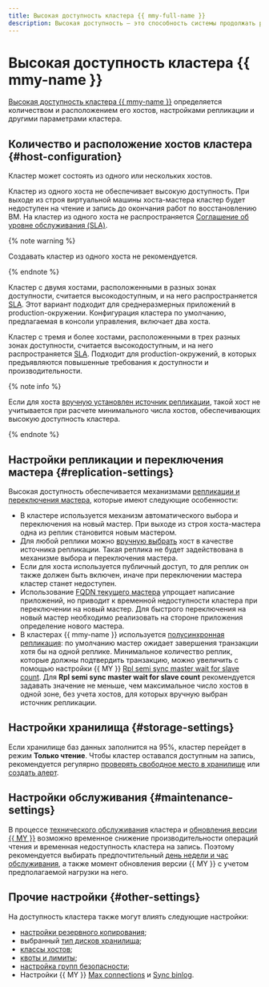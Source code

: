 ```yaml
---
title: Высокая доступность кластера {{ mmy-full-name }}
description: Высокая доступность — это способность системы продолжать работу при отказе одного или нескольких компонентов. Высокая доступность кластера {{ mmy-name }} определяется количеством и расположением его хостов, настройками репликации и другими параметрами кластера.
---
```


# Высокая доступность кластера {{ mmy-name }}

[Высокая доступность кластера {{ mmy-name }}](../../architecture/fault-tolerance.md#mdb-ha) определяется количеством и расположением его хостов, настройками репликации и другими параметрами кластера.

## Количество и расположение хостов кластера {#host-configuration}

Кластер может состоять из одного или нескольких хостов.

Кластер из одного хоста не обеспечивает высокую доступность. При выходе из строя виртуальной машины хоста-мастера кластер будет недоступен на чтение и запись до окончания работ по восстановлению ВМ. На кластер из одного хоста не распространяется [Соглашение об уровне обслуживания (SLA)](https://yandex.ru/legal/cloud_sla_mdb/).

{% note warning %}

Создавать кластер из одного хоста не рекомендуется.

{% endnote %}

Кластер с двумя хостами, расположенными в разных зонах доступности, считается высокодоступным, и на него распространяется [SLA](https://yandex.ru/legal/cloud_sla_mdb/). Этот вариант подходит для среднеразмерных приложений в production-окружении. Конфигурация кластера по умолчанию, предлагаемая в консоли управления, включает два хоста.

Кластер с тремя и более хостами, расположенными в трех разных зонах доступности, считается высокодоступным, и на него распространяется [SLA](https://yandex.ru/legal/cloud_sla_mdb/). Подходит для production-окружений, в которых предъявляются повышенные требования к доступности и производительности.

{% note info %}

Если для хоста [вручную установлен источник репликации](replication.md#manual-source), такой хост не учитывается при расчете минимального числа хостов, обеспечивающих высокую доступность кластера.

{% endnote %}

## Настройки репликации и переключения мастера {#replication-settings}

Высокая доступность обеспечивается механизмами [репликации и переключения мастера](replication.md), которые имеют следующие особенности:
* В кластере используется механизм автоматического выбора и переключения на новый мастер. При выходе из строя хоста-мастера одна из реплик становится новым мастером.
* Для любой реплики можно [вручную выбрать](replication.md#manual-source) хост в качестве источника репликации. Такая реплика не будет задействована в механизме выбора и переключения мастера.
* Если для хоста используется публичный доступ, то для реплик он также должен быть включен, иначе при переключении мастера кластер станет недоступен.
* Использование [FQDN текущего мастера](../operations/connect.md#fqdn-master) упрощает написание приложений, но приводит к временной недоступности кластера при переключении на новый мастер. Для быстрого переключения на новый мастер необходимо реализовать на стороне приложения определение нового мастера.
* В кластерах {{ mmy-name }} используется [полусинхронная репликация](https://dev.mysql.com/doc/refman/5.7/en/replication-semisync.html): по умолчанию мастер ожидает завершения транзакции хотя бы на одной реплике. Минимальное количество реплик, которые должны подтвердить транзакцию, можно увеличить с помощью настройки {{ MY }} [Rpl semi sync master wait for slave count](settings-list.md#setting-rpl-wait-slave-count). Для **Rpl semi sync master wait for slave count** рекомендуется задавать значение не меньше, чем максимальное число хостов в одной зоне, без учета хостов, для которых вручную выбран источник репликации.

## Настройки хранилища {#storage-settings}

Если хранилище баз данных заполнится на 95%, кластер перейдет в режим **Только чтение**. Чтобы кластер оставался доступным на запись, рекомендуется регулярно [проверять свободное место в хранилище](../qa/monitoring.md#disk-space-percentage) или [создать алерт](../qa/read-write.md#write-failure). 

## Настройки обслуживания {#maintenance-settings}

В процессе [технического обслуживания](maintenance.md) кластера и [обновления версии {{ MY }}](../operations/cluster-version-update.md) возможно временное снижение производительности операций чтения и временная недоступность кластера на запись. Поэтому рекомендуется выбирать предпочтительный [день недели и час обслуживания](maintenance.md#maintenance-window), а также момент обновления версии {{ MY }} с учетом предполагаемой нагрузки на него.

## Прочие настройки {#other-settings}

На доступность кластера также могут влиять следующие настройки:

* [настройки резервного копирования](backup.md);
* выбранный [тип дисков хранилища](storage.md);
* [классы хостов](instance-types.md);
* [квоты и лимиты](limits.md);
* [настройка групп безопасности](../operations/connect.md#configuring-security-groups);
* Настройки {{ MY }} [Max connections](settings-list.md#setting-max-connections) и [Sync binlog](settings-list.md#setting-sync-binlog).
